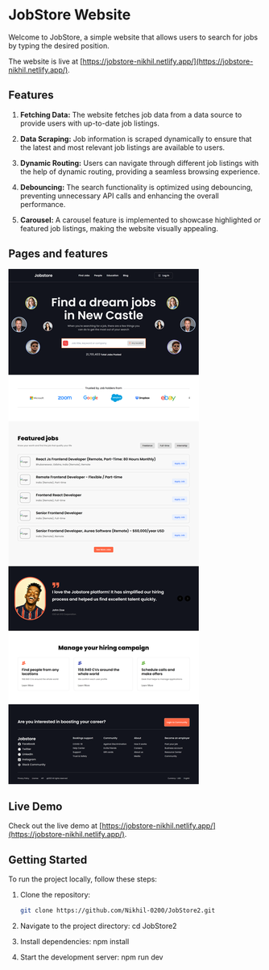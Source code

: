 # JobStore Website

Welcome to JobStore, a simple website that allows users to search for jobs by typing the desired position. 

The website is live at [https://jobstore-nikhil.netlify.app/](https://jobstore-nikhil.netlify.app/).

## Features

1. **Fetching Data:** The website fetches job data from a data source to provide users with up-to-date job listings.

2. **Data Scraping:** Job information is scraped dynamically to ensure that the latest and most relevant job listings are available to users.

3. **Dynamic Routing:** Users can navigate through different job listings with the help of dynamic routing, providing a seamless browsing experience.

4. **Debouncing:** The search functionality is optimized using debouncing, preventing unnecessary API calls and enhancing the overall performance.

5. **Carousel:** A carousel feature is implemented to showcase highlighted or featured job listings, making the website visually appealing.

## Pages and features

![Project Screenshot](https://github.com/Nikhil-0200/JobStore2/blob/main/jobstore-nikhil.netlify.png)


## Live Demo

Check out the live demo at [https://jobstore-nikhil.netlify.app/](https://jobstore-nikhil.netlify.app/).

## Getting Started

To run the project locally, follow these steps:

1. Clone the repository:
   ```bash
   git clone https://github.com/Nikhil-0200/JobStore2.git

2. Navigate to the project directory:
cd JobStore2

3. Install dependencies:
npm install

4. Start the development server:
npm run dev

